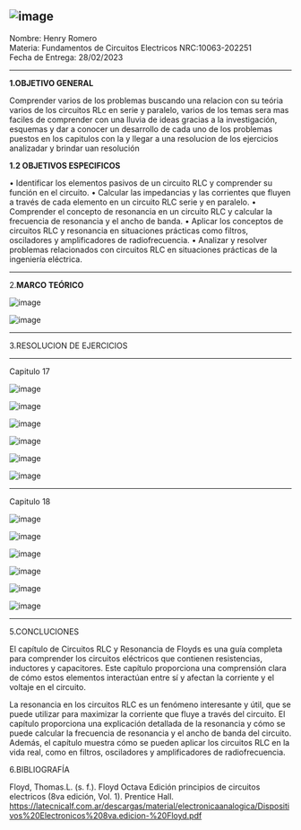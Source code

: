 ![image](https://user-images.githubusercontent.com/116819100/202600463-84a8f18b-6274-4eb5-abe0-1334f3dc985c.png)
----------------------------------------------------------------------------------------------------------------------------------------
Nombre: Henry Romero        
Materia: Fundamentos de Circuitos Electricos NRC:10063-202251  
Fecha de Entrega: 28/02/2023

-------------------------------------------------------------------------------------------------------------------------------------


**1.OBJETIVO GENERAL**


Comprender varios de los problemas buscando una relacion con su teória varios de los circuitos RLc  en serie y paralelo, varios de los temas sera mas faciles de comprender con una lluvia de ideas gracias a la investigación, esquemas y dar a conocer un desarrollo de cada uno de los problemas puestos en los capitulos con la y llegar a una resolucion de los ejercicios analizadar y brindar uan resolución

**1.2 OBJETIVOS ESPECIFICOS**

•	Identificar los elementos pasivos de un circuito RLC y comprender su función en el circuito.
•	Calcular las impedancias y las corrientes que fluyen a través de cada elemento en un circuito RLC serie y en paralelo.
•	Comprender el concepto de resonancia en un circuito RLC y calcular la frecuencia de resonancia y el ancho de banda.
•	Aplicar los conceptos de circuitos RLC y resonancia en situaciones prácticas como filtros, osciladores y amplificadores de radiofrecuencia.
•	Analizar y resolver problemas relacionados con circuitos RLC en situaciones prácticas de la ingeniería eléctrica.


-----------------------------------------------------------------------------------------------------------------------------

2.**MARCO TEÓRICO**


![image](https://user-images.githubusercontent.com/116819100/221756184-91763092-8e53-428b-a28a-f0026e35c368.png)



![image](https://user-images.githubusercontent.com/116819100/221756203-8dd1f87b-c553-4cd9-b61a-065181290c51.png)





----------------------------------------------------------------------------------------------------
3.RESOLUCION DE EJERCICIOS

------------------------------------------------------

Capitulo 17

![image](https://user-images.githubusercontent.com/116819100/221756816-09343478-2c53-4730-8b09-c9861237aaa3.png)

![image](https://user-images.githubusercontent.com/116819100/221756833-122e2429-99af-46fa-993d-cdb1e522d0b6.png)

![image](https://user-images.githubusercontent.com/116819100/221756856-69420769-e7c4-4565-a41f-c1c51a63ef11.png)

![image](https://user-images.githubusercontent.com/116819100/221756869-383f01e9-bd01-4e05-b5f2-fa9f20615fc0.png)

![image](https://user-images.githubusercontent.com/116819100/221756884-df788491-e4ae-4a82-a238-84f7276d3c78.png)

![image](https://user-images.githubusercontent.com/116819100/221756894-c5a324a0-2634-4f2e-a918-589678ba3713.png)


--------------------------------------------------------------------------------------------------------------------------------------------------------------------------------

Capitulo 18

![image](https://user-images.githubusercontent.com/116819100/221757030-b325dabb-141b-46d9-95ec-9a5e04c7b24e.png)

![image](https://user-images.githubusercontent.com/116819100/221757042-48f8ec81-aede-48bc-a7ef-4650d1fcdba8.png)


![image](https://user-images.githubusercontent.com/116819100/221757053-ef119772-e2e4-4406-984a-fb2d21d80dc6.png)


![image](https://user-images.githubusercontent.com/116819100/221757062-15f8efc1-6a97-4603-8914-e71d332791ec.png)


![image](https://user-images.githubusercontent.com/116819100/221757068-ad62c4fa-0526-408d-b43b-563a99782773.png)

![image](https://user-images.githubusercontent.com/116819100/221757078-f5e993b2-1b38-46c5-8079-7ac58264da0b.png)


-------------------------------------------------------------------------------------------------------------------------------------------------------------------









5.CONCLUCIONES

 El capítulo de Circuitos RLC y Resonancia de Floyds es una guía completa para comprender los circuitos eléctricos que contienen resistencias, inductores y capacitores. Este capítulo proporciona una comprensión clara de cómo estos elementos interactúan entre sí y afectan la corriente y el voltaje en el circuito.
 
 
 La resonancia en los circuitos RLC es un fenómeno interesante y útil, que se puede utilizar para maximizar la corriente que fluye a través del circuito. El capítulo proporciona una explicación detallada de la resonancia y cómo se puede calcular la frecuencia de resonancia y el ancho de banda del circuito. Además, el capítulo muestra cómo se pueden aplicar los circuitos RLC en la vida real, como en filtros, osciladores y amplificadores de radiofrecuencia.
 
 
6.BIBLIOGRAFÍA

Floyd, Thomas.L. (s. f.). Floyd Octava Edición principios de circuitos electricos (8va edición, Vol. 1). Prentice Hall. https://latecnicalf.com.ar/descargas/material/electronicaanalogica/Dispositivos%20Electronicos%208va.edicion-%20Floyd.pdf
